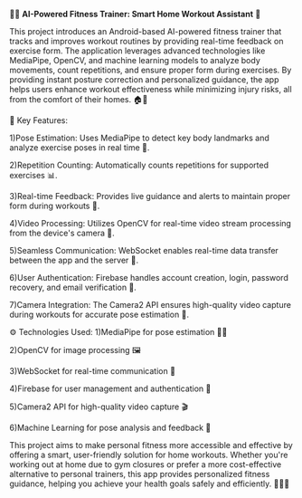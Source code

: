 🏋️‍♂️ **AI-Powered Fitness Trainer: Smart Home Workout Assistant** 🤖

This project introduces an Android-based AI-powered fitness trainer that tracks and improves workout routines by providing real-time feedback on exercise form. The application leverages advanced technologies like MediaPipe, OpenCV, and machine learning models to analyze body movements, count repetitions, and ensure proper form during exercises. By providing instant posture correction and personalized guidance, the app helps users enhance workout effectiveness while minimizing injury risks, all from the comfort of their homes. 🏠💪

🔑 Key Features:

1)Pose Estimation: Uses MediaPipe to detect key body landmarks and analyze exercise poses in real time 🕺.

2)Repetition Counting: Automatically counts repetitions for supported exercises 📊.

3)Real-time Feedback: Provides live guidance and alerts to maintain proper form during workouts 🔄.

4)Video Processing: Utilizes OpenCV for real-time video stream processing from the device's camera 🎥.

5)Seamless Communication: WebSocket enables real-time data transfer between the app and the server 🔗.

6)User Authentication: Firebase handles account creation, login, password recovery, and email verification 🔐.

7)Camera Integration: The Camera2 API ensures high-quality video capture during workouts for accurate pose estimation 📸.

⚙️ Technologies Used:
1)MediaPipe for pose estimation 🧍‍♂️

2)OpenCV for image processing 🖼️

3)WebSocket for real-time communication 📡

4)Firebase for user management and authentication 👥

5)Camera2 API for high-quality video capture 🎬

6)Machine Learning for pose analysis and feedback 🧠

This project aims to make personal fitness more accessible and effective by offering a smart, user-friendly solution for home workouts. Whether you're working out at home due to gym closures or prefer a more cost-effective alternative to personal trainers, this app provides personalized fitness guidance, helping you achieve your health goals safely and efficiently. 🏋️‍♀️✨

